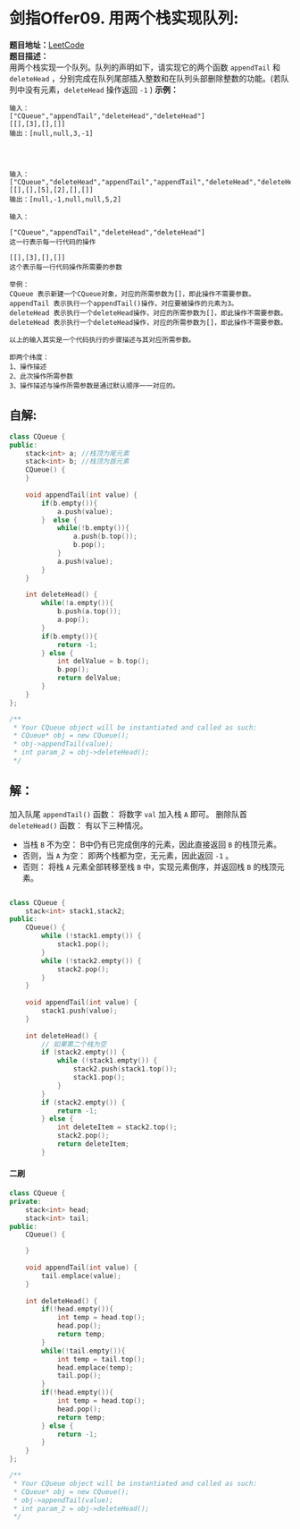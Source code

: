 # 剑指Offer09. 用两个栈实现队列:
**题目地址：**[LeetCode](https://leetcode-cn.com/problems/yong-liang-ge-zhan-shi-xian-dui-lie-lcof/)    
**题目描述：**  
用两个栈实现一个队列。队列的声明如下，请实现它的两个函数 `appendTail` 和 `deleteHead` ，分别完成在队列尾部插入整数和在队列头部删除整数的功能。(若队列中没有元素，`deleteHead` 操作返回 `-1` )
**示例：**  
```
输入：
["CQueue","appendTail","deleteHead","deleteHead"]
[[],[3],[],[]]
输出：[null,null,3,-1]




输入：
["CQueue","deleteHead","appendTail","appendTail","deleteHead","deleteHead"]
[[],[],[5],[2],[],[]]
输出：[null,-1,null,null,5,2]
```
```
输入：

["CQueue","appendTail","deleteHead","deleteHead"] 
这一行表示每一行代码的操作

[[],[3],[],[]]
这个表示每一行代码操作所需要的参数

举例：
CQueue 表示新建一个CQueue对象，对应的所需参数为[]，即此操作不需要参数。
appendTail 表示执行一个appendTail()操作，对应要被操作的元素为3。
deleteHead 表示执行一个deleteHead操作，对应的所需参数为[]，即此操作不需要参数。
deleteHead 表示执行一个deleteHead操作，对应的所需参数为[]，即此操作不需要参数。

以上的输入其实是一个代码执行的步骤描述与其对应所需参数。

即两个纬度：
1、操作描述
2、此次操作所需参数
3、操作描述与操作所需参数是通过默认顺序一一对应的。
```

## 自解:
```cpp
class CQueue {
public:
    stack<int> a; //栈顶为尾元素
    stack<int> b; //栈顶为首元素
    CQueue() {
    }
    
    void appendTail(int value) {
        if(b.empty()){
            a.push(value);
        }  else {
            while(!b.empty()){
                a.push(b.top());
                b.pop();
            }
            a.push(value);
        }
    }
    
    int deleteHead() {
        while(!a.empty()){
            b.push(a.top());
            a.pop();
        }
        if(b.empty()){
            return -1;
        } else {
            int delValue = b.top();
            b.pop();
            return delValue;
        }
    }
};

/**
 * Your CQueue object will be instantiated and called as such:
 * CQueue* obj = new CQueue();
 * obj->appendTail(value);
 * int param_2 = obj->deleteHead();
 */
```

## 解：
加入队尾 `appendTail()` 函数： 将数字 `val` 加入栈 `A` 即可。
删除队首 `deleteHead()` 函数： 有以下三种情况。
* 当栈 `B` 不为空： B中仍有已完成倒序的元素，因此直接返回 `B` 的栈顶元素。
* 否则，当 `A` 为空： 即两个栈都为空，无元素，因此返回 `-1`  。
* 否则： 将栈 `A` 元素全部转移至栈 `B` 中，实现元素倒序，并返回栈 `B` 的栈顶元素。
```cpp

class CQueue {
    stack<int> stack1,stack2;
public:
    CQueue() {
        while (!stack1.empty()) {
            stack1.pop();
        }
        while (!stack2.empty()) {
            stack2.pop();
        }
    }
    
    void appendTail(int value) {
        stack1.push(value);
    }
    
    int deleteHead() {
        // 如果第二个栈为空
        if (stack2.empty()) {
            while (!stack1.empty()) {
                stack2.push(stack1.top());
                stack1.pop();
            }
        } 
        if (stack2.empty()) {
            return -1;
        } else {
            int deleteItem = stack2.top();
            stack2.pop();
            return deleteItem;
        }
```


#### 二刷  
```cpp
class CQueue {
private:
    stack<int> head;
    stack<int> tail;
public:
    CQueue() {

    }
    
    void appendTail(int value) {
        tail.emplace(value);
    }
    
    int deleteHead() {
        if(!head.empty()){
            int temp = head.top();
            head.pop();
            return temp;
        }
        while(!tail.empty()){
            int temp = tail.top();
            head.emplace(temp);
            tail.pop();
        }
        if(!head.empty()){
            int temp = head.top();
            head.pop();
            return temp;
        } else {
            return -1;
        }
    }
};

/**
 * Your CQueue object will be instantiated and called as such:
 * CQueue* obj = new CQueue();
 * obj->appendTail(value);
 * int param_2 = obj->deleteHead();
 */
```